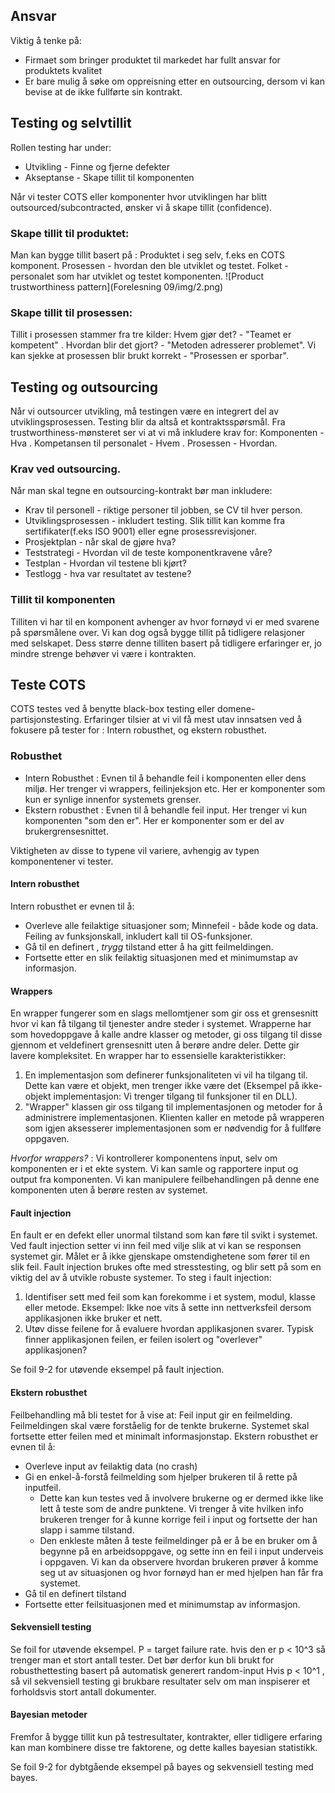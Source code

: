 ## Ansvar
Viktig å tenke på:

* Firmaet som bringer produktet til markedet har fullt ansvar for produktets kvalitet
* Er bare mulig å søke om oppreisning etter en outsourcing, dersom vi kan bevise at de ikke fullførte sin kontrakt.

## Testing og selvtillit
Rollen testing har under:

* Utvikling - Finne og fjerne defekter
* Akseptanse - Skape tillit til komponenten

Når vi tester COTS eller komponenter hvor utviklingen har blitt outsourced/subcontracted, ønsker vi å skape tillit (confidence).

### Skape tillit til produktet:
Man kan bygge tillit basert på : Produktet i seg selv, f.eks en COTS komponent. Prosessen - hvordan den ble utviklet og testet. Folket - personalet som har utviklet og testet komponenten. 
![Product trustworthiness pattern](Forelesning 09/img/2.png)

### Skape tillit til prosessen:
Tillit i prosessen stammer fra tre kilder:
Hvem gjør det? - "Teamet er kompetent" . Hvordan blir det gjort? - "Metoden adresserer problemet". Vi kan sjekke at prosessen blir brukt korrekt - "Prosessen er sporbar".

## Testing og outsourcing
Når vi outsourcer utvikling, må testingen være en integrert del av utviklingsprosessen. Testing blir da altså et kontraktsspørsmål. Fra trustworthiness-mønsteret ser vi at vi må inkludere krav for:
Komponenten - Hva . Kompetansen til personalet - Hvem . Prosessen - Hvordan.

### Krav ved outsourcing. 
Når man skal tegne en outsourcing-kontrakt bør man inkludere: 

* Krav til personell - riktige personer til jobben, se CV til hver person.
* Utviklingsprosessen - inkludert testing. Slik tillit kan komme fra sertifikater(f.eks ISO 9001) eller egne prosessrevisjoner. 
* Prosjektplan - når skal de gjøre hva?
* Teststrategi - Hvordan vil de teste komponentkravene våre?
* Testplan - Hvordan vil testene bli kjørt?
* Testlogg - hva var resultatet av testene?

### Tillit til komponenten
Tilliten vi har til en komponent avhenger av hvor fornøyd vi er med svarene på spørsmålene over. Vi kan dog også bygge tillit på tidligere relasjoner med selskapet. Dess større denne tilliten basert på tidligere erfaringer er, jo mindre strenge behøver vi være i kontrakten. 

## Teste COTS
COTS testes ved å benytte black-box testing eller domene-partisjonstesting. Erfaringer tilsier at vi vil få mest utav innsatsen ved å fokusere på tester for : Intern robusthet, og ekstern robusthet.

### Robusthet

* Intern Robusthet : Evnen til å behandle feil i komponenten eller dens miljø. Her trenger vi wrappers, feilinjeksjon etc. Her er komponenter som kun er synlige innenfor systemets grenser. 
* Ekstern robusthet : Evnen til å behandle feil input. Her trenger vi kun komponenten "som den er". Her er komponenter som er del av brukergrensesnittet. 

Viktigheten av disse to typene vil variere, avhengig av typen komponentener vi tester. 

#### Intern robusthet
Intern robusthet er evnen til å:

* Overleve alle feilaktige situasjoner som; Minnefeil - både kode og data. Feiling av funksjonskall, inkludert kall til OS-funksjoner.
* Gå til en definert , _trygg_ tilstand etter å ha gitt feilmeldingen. 
* Fortsette etter en slik feilaktig situasjonen med et minimumstap av informasjon.

#### Wrappers
En wrapper fungerer som en slags mellomtjener som gir oss et grensesnitt hvor vi kan få tilgang til tjenester andre steder i systemet. Wrapperne har som hovedoppgave å kalle andre klasser og metoder, gi oss tilgang til disse gjennom et veldefinert grensesnitt uten å berøre andre deler. Dette gir lavere kompleksitet. 
En wrapper har to essensielle karakteristikker:

1. En implementasjon som definerer funksjonaliteten vi vil ha tilgang til. Dette kan være et objekt, men trenger ikke være det (Eksempel på ikke-objekt implementasjon: Vi trenger tilgang til funksjoner til en DLL).
2. "Wrapper" klassen gir oss tilgang til implementasjonen og metoder for å administrere implementasjonen. Klienten kaller en metode på wrapperen som igjen aksesserer implementasjonen som er nødvendig for å fullføre oppgaven. 

_Hvorfor wrappers?_ : 
Vi kontrollerer komponentens input, selv om komponenten er i et ekte system. Vi kan samle og rapportere input og output fra komponenten. Vi kan manipulere feilbehandlingen på denne ene komponenten uten å berøre resten av systemet. 

#### Fault injection
En fault er en defekt eller unormal tilstand som kan føre til svikt i systemet. Ved fault injection setter vi inn feil med vilje slik at vi kan se responsen systemet gir. Målet er å ikke gjenskape omstendighetene som fører til en slik feil. Fault injection brukes ofte med stresstesting, og blir sett på som en viktig del av å utvikle robuste systemer. 
To steg i fault injection: 

1. Identifiser sett med feil som kan forekomme i et system, modul, klasse eller metode. Eksempel: Ikke noe vits å sette inn nettverksfeil dersom applikasjonen ikke bruker et nett.
2. Utøv disse feilene for å evaluere hvordan applikasjonen svarer. Typisk finner applikasjonen feilen, er feilen isolert og "overlever" applikasjonen? 

Se foil 9-2 for utøvende eksempel på fault injection.

#### Ekstern robusthet
Feilbehandling må bli testet for å vise at:
Feil input gir en feilmelding. Feilmeldingen skal være forståelig for de tenkte brukerne. Systemet skal fortsette etter feilen med et minimalt informasjonstap.
Ekstern robusthet er evnen til å:

* Overleve input av feilaktig data (no crash)
* Gi en enkel-å-forstå feilmelding som hjelper brukeren til å rette på inputfeil.
	* Dette kan kun testes ved å involvere brukerne og er dermed ikke like lett å teste som de andre punktene. Vi trenger å vite hvilken info brukeren trenger for å kunne korrige feil i input og fortsette der han slapp i samme tilstand. 
	* Den enkleste måten å teste feilmeldinger på er å be en bruker om å begynne på en arbeidsoppgave, og sette inn en feil i input underveis i oppgaven. Vi kan da observere hvordan brukeren prøver å komme seg ut av situasjonen og hvor fornøyd han er med hjelpen han får fra systemet.
* Gå til en definert tilstand
* Fortsette etter feilsituasjonen med et minimumstap av informasjon. 

#### Sekvensiell testing
Se foil for utøvende eksempel.
P = target failure rate. hvis den er p < 10^3 så trenger man et stort antall tester. Det bør derfor kun bli brukt for robusthettesting basert på automatisk generert random-input
Hvis p < 10^1 , så vil sekvensiell testing gi brukbare resultater selv om man inspiserer et forholdsvis stort antall dokumenter. 

#### Bayesian metoder
Fremfor å bygge tillit kun på testresultater, kontrakter, eller tidligere erfaring kan man kombinere disse tre faktorene, og dette kalles bayesian statistikk.

Se foil 9-2 for dybtgående eksempel på bayes og sekvensiell testing med bayes. 
